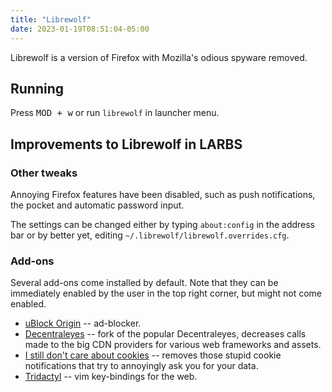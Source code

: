 ```yaml
---
title: "Librewolf"
date: 2023-01-19T08:51:04-05:00
---
```


Librewolf is a version of Firefox with Mozilla's odious spyware removed.

## Running

Press <kbd>MOD + w</kbd> or run `librewolf` in launcher menu.

## Improvements to Librewolf in LARBS


### Other tweaks

Annoying Firefox features have been disabled, such as push notifications, the pocket and automatic password input.

The settings can be changed either by typing `about:config` in the address bar or by better yet, editing `~/.librewolf/librewolf.overrides.cfg`.

### Add-ons
Several add-ons come installed by default.
Note that they can be immediately enabled by the user in the top right corner, but might not come enabled.

- [uBlock Origin](https://addons.mozilla.org/en-US/firefox/addon/ublock-origin/) -- ad-blocker.
- [Decentraleyes](https://addons.mozilla.org/en-US/firefox/addon/localcdn-fork-of-decentraleyes/) -- fork of the popular Decentraleyes, decreases calls made to the big CDN providers for various web frameworks and assets.
- [I still don't care about cookies](https://addons.mozilla.org/en-US/firefox/addon/istilldontcareaboutcookies/) -- removes those stupid cookie notifications that try to annoyingly ask you for your data.
- [Tridactyl](https://addons.mozilla.org/en-US/firefox/addon/tridactyl-vim/) -- vim key-bindings for the web.
